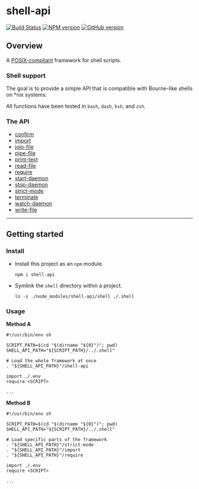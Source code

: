 # shell-api

[![Build Status](https://travis-ci.org/abbotto/shell-api.svg?branch=master)](https://travis-ci.org/abbotto/shell-api)
[![NPM version](https://badge.fury.io/js/shell-api.svg)](http://badge.fury.io/js/shell-api)
[![GitHub version](https://badge.fury.io/gh/abbotto%2Fshell-api.svg)](https://badge.fury.io/gh/abbotto%2Fshell-api)

## Overview

A [POSIX-compliant](http://pubs.opengroup.org/onlinepubs/9699919799/) framework for shell scripts.

### Shell support

The goal is to provide a simple API that is compatible with Bourne-like shells on *nix systems.

All functions have been tested in `bash`, `dash`, `ksh`, and `zsh`.

### The API
- [confirm](doc/api.md#confirm)
- [import](doc/api.md#import)
- [join-file](doc/api.md#join-file)
- [pipe-file](doc/api.md#pipe-file)
- [print-text](doc/api.md#print-text)
- [read-file](doc/api.md#read-file)
- [require](doc/api.md#require)
- [start-daemon](doc/api.md#start-daemon)
- [stop-daemon](doc/api.md#stop-daemon)
- [strict-mode](doc/api.md#strict-mode)
- [terminate](doc/api.md#terminate)
- [watch-daemon](doc/api.md#watch-daemon)
- [write-file](doc/api.md#write-file)

---

## Getting started

### Install

- Install this project as an `npm` module.

      npm i shell-api

- Symlink the `shell` directory within a project.

      ln -s ./node_modules/shell-api/shell ./.shell

### Usage

**Method A**

    #!/usr/bin/env sh

    SCRIPT_PATH=$(cd "$(dirname "${0}")"; pwd)
    SHELL_API_PATH="${SCRIPT_PATH}/../.shell"

    # Load the whole framework at once
    . "${SHELL_API_PATH}"/shell-api

    import ./.env
    require <SCRIPT>

    ...

**Method B**

    #!/usr/bin/env sh

    SCRIPT_PATH=$(cd "$(dirname "${0}")"; pwd)
    SHELL_API_PATH="${SCRIPT_PATH}/../.shell"

    # Load specific parts of the framework
    . "${SHELL_API_PATH}"/strict-mode
    . "${SHELL_API_PATH}"/import
    . "${SHELL_API_PATH}"/require

    import ./.env
    require <SCRIPT>

    ...
